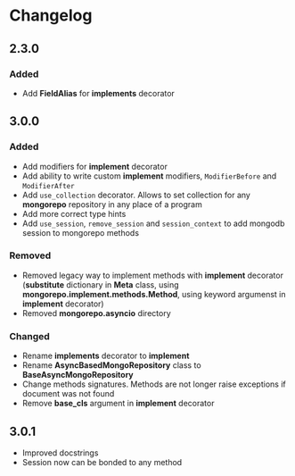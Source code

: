 # Changelog

## 2.3.0

### Added
  - Add __FieldAlias__ for __implements__ decorator

## 3.0.0

### Added
  - Add modifiers for __implement__ decorator
  - Add ability to write custom __implement__ modifiers, `ModifierBefore` and `ModifierAfter`
  - Add `use_collection` decorator. Allows to set collection for any __mongorepo__ repository in any place of a program
  - Add more correct type hints
  - Add `use_session`, `remove_session` and `session_context` to add mongodb session to mongorepo methods 

### Removed
  - Removed legacy way to implement methods with __implement__ decorator (__substitute__ dictionary in __Meta__ class, using __mongorepo.implement.methods.Method__, using keyword argumenst in __implement__ decorator) 
  - Removed __mongorepo.asyncio__ directory

### Changed
  - Rename __implements__ decorator to __implement__
  - Rename __AsyncBasedMongoRepository__ class to __BaseAsyncMongoRepository__
  - Change methods signatures. Methods are not longer raise exceptions if document was not found
  - Remove __base_cls__ argument in __implement__ decorator

## 3.0.1
  - Improved docstrings
  - Session now can be bonded to any method
